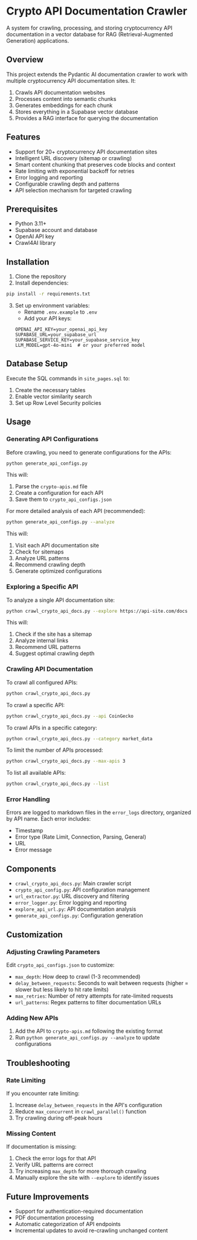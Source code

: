 # Crypto API Documentation Crawler

A system for crawling, processing, and storing cryptocurrency API documentation in a vector database for RAG (Retrieval-Augmented Generation) applications.

## Overview

This project extends the Pydantic AI documentation crawler to work with multiple cryptocurrency API documentation sites. It:

1. Crawls API documentation websites
2. Processes content into semantic chunks
3. Generates embeddings for each chunk
4. Stores everything in a Supabase vector database
5. Provides a RAG interface for querying the documentation

## Features

- Support for 20+ cryptocurrency API documentation sites
- Intelligent URL discovery (sitemap or crawling)
- Smart content chunking that preserves code blocks and context
- Rate limiting with exponential backoff for retries
- Error logging and reporting
- Configurable crawling depth and patterns
- API selection mechanism for targeted crawling

## Prerequisites

- Python 3.11+
- Supabase account and database
- OpenAI API key
- Crawl4AI library

## Installation

1. Clone the repository
2. Install dependencies:
```bash
pip install -r requirements.txt
```
3. Set up environment variables:
   - Rename `.env.example` to `.env`
   - Add your API keys:
   ```
   OPENAI_API_KEY=your_openai_api_key
   SUPABASE_URL=your_supabase_url
   SUPABASE_SERVICE_KEY=your_supabase_service_key
   LLM_MODEL=gpt-4o-mini  # or your preferred model
   ```

## Database Setup

Execute the SQL commands in `site_pages.sql` to:
1. Create the necessary tables
2. Enable vector similarity search
3. Set up Row Level Security policies

## Usage

### Generating API Configurations

Before crawling, you need to generate configurations for the APIs:

```bash
python generate_api_configs.py
```

This will:
1. Parse the `crypto-apis.md` file
2. Create a configuration for each API
3. Save them to `crypto_api_configs.json`

For more detailed analysis of each API (recommended):

```bash
python generate_api_configs.py --analyze
```

This will:
1. Visit each API documentation site
2. Check for sitemaps
3. Analyze URL patterns
4. Recommend crawling depth
5. Generate optimized configurations

### Exploring a Specific API

To analyze a single API documentation site:

```bash
python crawl_crypto_api_docs.py --explore https://api-site.com/docs
```

This will:
1. Check if the site has a sitemap
2. Analyze internal links
3. Recommend URL patterns
4. Suggest optimal crawling depth

### Crawling API Documentation

To crawl all configured APIs:

```bash
python crawl_crypto_api_docs.py
```

To crawl a specific API:

```bash
python crawl_crypto_api_docs.py --api CoinGecko
```

To crawl APIs in a specific category:

```bash
python crawl_crypto_api_docs.py --category market_data
```

To limit the number of APIs processed:

```bash
python crawl_crypto_api_docs.py --max-apis 3
```

To list all available APIs:

```bash
python crawl_crypto_api_docs.py --list
```

### Error Handling

Errors are logged to markdown files in the `error_logs` directory, organized by API name. Each error includes:
- Timestamp
- Error type (Rate Limit, Connection, Parsing, General)
- URL
- Error message

## Components

- `crawl_crypto_api_docs.py`: Main crawler script
- `crypto_api_config.py`: API configuration management
- `url_extractor.py`: URL discovery and filtering
- `error_logger.py`: Error logging and reporting
- `explore_api_url.py`: API documentation analysis
- `generate_api_configs.py`: Configuration generation

## Customization

### Adjusting Crawling Parameters

Edit `crypto_api_configs.json` to customize:
- `max_depth`: How deep to crawl (1-3 recommended)
- `delay_between_requests`: Seconds to wait between requests (higher = slower but less likely to hit rate limits)
- `max_retries`: Number of retry attempts for rate-limited requests
- `url_patterns`: Regex patterns to filter documentation URLs

### Adding New APIs

1. Add the API to `crypto-apis.md` following the existing format
2. Run `python generate_api_configs.py --analyze` to update configurations

## Troubleshooting

### Rate Limiting

If you encounter rate limiting:
1. Increase `delay_between_requests` in the API's configuration
2. Reduce `max_concurrent` in `crawl_parallel()` function
3. Try crawling during off-peak hours

### Missing Content

If documentation is missing:
1. Check the error logs for that API
2. Verify URL patterns are correct
3. Try increasing `max_depth` for more thorough crawling
4. Manually explore the site with `--explore` to identify issues

## Future Improvements

- Support for authentication-required documentation
- PDF documentation processing
- Automatic categorization of API endpoints
- Incremental updates to avoid re-crawling unchanged content

